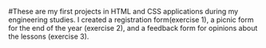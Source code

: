 #These are my first projects in HTML and CSS applications during my engineering studies.
I created a registration form(exercise 1),
 a picnic form for the end of the year (exercise 2),
  and a feedback form for opinions about the lessons (exercise 3).

